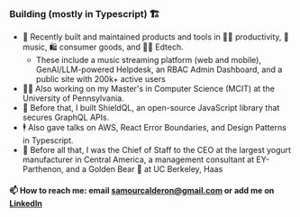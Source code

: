 ### Building (mostly in Typescript) 🏗️

- 👷 Recently built and maintained products and tools in 🧑‍💼 productivity, 🎵 music, 🛍️ consumer goods, and 🧑‍🏫 Edtech.
  - These include a music streaming platform (web and mobile), GenAI/LLM-powered Helpdesk, an RBAC Admin Dashboard, and a public site with 200k+ active users
- 🧑‍🎓 Also working on my Master's in Computer Science (MCIT) at the University of Pennsylvania.
- 🔐 Before that, I built ShieldQL, an open-source JavaScript library that secures GraphQL APIs.
- 🕴️ Also gave talks on AWS, React Error Boundaries, and Design Patterns in Typescript.
- 👶 Before all that, I was the Chief of Staff to the CEO at the largest yogurt manufacturer in Central America, a management consultant at EY-Parthenon, and a Golden Bear 🐻 at UC Berkeley, Haas

#### 📫 How to reach me: email samourcalderon@gmail.com or add me on [LinkedIn](https://www.linkedin.com/in/rodrigosamourcalderon/)
